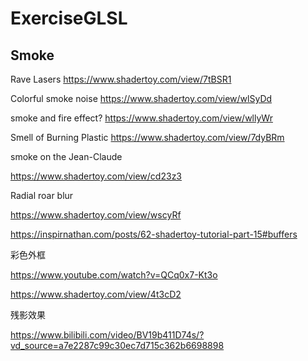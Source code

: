 # ExerciseGLSL




## Smoke

Rave Lasers
https://www.shadertoy.com/view/7tBSR1


Colorful smoke noise 
https://www.shadertoy.com/view/wlSyDd


smoke and fire effect? 
https://www.shadertoy.com/view/wllyWr


Smell of Burning Plastic 
https://www.shadertoy.com/view/7dyBRm


smoke on the Jean-Claude 

https://www.shadertoy.com/view/cd23z3


Radial roar blur 

https://www.shadertoy.com/view/wscyRf




https://inspirnathan.com/posts/62-shadertoy-tutorial-part-15#buffers


彩色外框

https://www.youtube.com/watch?v=QCq0x7-Kt3o

https://www.shadertoy.com/view/4t3cD2


残影效果

https://www.bilibili.com/video/BV19b411D74s/?vd_source=a7e2287c99c30ec7d715c362b6698898
